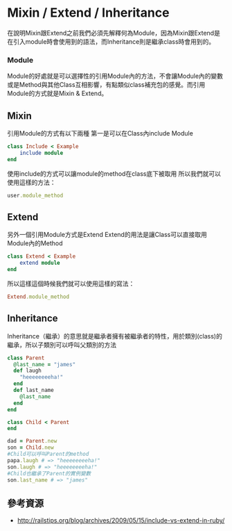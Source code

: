 # Mixin / Extend / Inheritance


在說明Mixin跟Extend之前我們必須先解釋何為Module，因為Mixin跟Extend是在引入module時會使用到的語法，而Inheritance則是繼承class時會用到的。

### Module
Module的好處就是可以選擇性的引用Module內的方法，不會讓Module內的變數或是Method與其他Class互相影響，有點類似class補充包的感覺。而引用Module的方式就是Mixin & Extend。

## Mixin

引用Module的方式有以下兩種
第一是可以在Class內include Module
```ruby
class Include < Example
	include module
end
```
使用include的方式可以讓module的method在class底下被取用
所以我們就可以使用這樣的方法：
```ruby
user.module_method
```

## Extend

另外一個引用Module方式是Extend
Extend的用法是讓Class可以直接取用Module內的Method
```ruby
class Extend < Example
	extend module
end
```
所以這樣這個時候我們就可以使用這樣的寫法：
```ruby
Extend.module_method
```


## Inheritance
Inheritance（繼承）的意思就是繼承者擁有被繼承者的特性，用於類別(class)的繼承，所以子類別可以呼叫父類別的方法

```ruby
class Parent
  @last_name = "james"
  def laugh
  	"heeeeeeeeha!"
  end
  def last_name
  	@last_name
  end
end

class Child < Parent
end

dad = Parent.new
son = Child.new
#Child可以呼叫Parent的method
papa.laugh # => "heeeeeeeeha!"
son.laugh # => "heeeeeeeeha!"
#Child也繼承了Parent的實例變數
son.last_name # => "james"
```

## 參考資源

* http://railstips.org/blog/archives/2009/05/15/include-vs-extend-in-ruby/